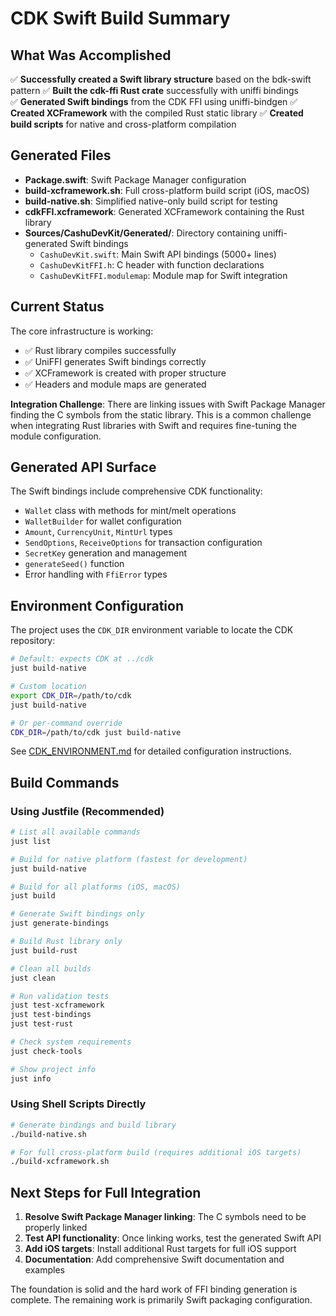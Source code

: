 # CDK Swift Build Summary

## What Was Accomplished

✅ **Successfully created a Swift library structure** based on the bdk-swift pattern
✅ **Built the cdk-ffi Rust crate** successfully with uniffi bindings  
✅ **Generated Swift bindings** from the CDK FFI using uniffi-bindgen
✅ **Created XCFramework** with the compiled Rust static library
✅ **Created build scripts** for native and cross-platform compilation

## Generated Files

- **Package.swift**: Swift Package Manager configuration
- **build-xcframework.sh**: Full cross-platform build script (iOS, macOS)
- **build-native.sh**: Simplified native-only build script for testing
- **cdkFFI.xcframework**: Generated XCFramework containing the Rust library
- **Sources/CashuDevKit/Generated/**: Directory containing uniffi-generated Swift bindings
  - `CashuDevKit.swift`: Main Swift API bindings (5000+ lines)
  - `CashuDevKitFFI.h`: C header with function declarations
  - `CashuDevKitFFI.modulemap`: Module map for Swift integration

## Current Status

The core infrastructure is working:
- ✅ Rust library compiles successfully
- ✅ UniFFI generates Swift bindings correctly  
- ✅ XCFramework is created with proper structure
- ✅ Headers and module maps are generated

**Integration Challenge**: There are linking issues with Swift Package Manager finding the C symbols from the static library. This is a common challenge when integrating Rust libraries with Swift and requires fine-tuning the module configuration.

## Generated API Surface

The Swift bindings include comprehensive CDK functionality:
- `Wallet` class with methods for mint/melt operations
- `WalletBuilder` for wallet configuration
- `Amount`, `CurrencyUnit`, `MintUrl` types
- `SendOptions`, `ReceiveOptions` for transaction configuration
- `SecretKey` generation and management
- `generateSeed()` function
- Error handling with `FfiError` types

## Environment Configuration

The project uses the `CDK_DIR` environment variable to locate the CDK repository:

```bash
# Default: expects CDK at ../cdk
just build-native

# Custom location
export CDK_DIR=/path/to/cdk
just build-native

# Or per-command override
CDK_DIR=/path/to/cdk just build-native
```

See [CDK_ENVIRONMENT.md](CDK_ENVIRONMENT.md) for detailed configuration instructions.

## Build Commands

### Using Justfile (Recommended)
```bash
# List all available commands
just list

# Build for native platform (fastest for development)
just build-native

# Build for all platforms (iOS, macOS)
just build

# Generate Swift bindings only
just generate-bindings

# Build Rust library only
just build-rust

# Clean all builds
just clean

# Run validation tests
just test-xcframework
just test-bindings
just test-rust

# Check system requirements
just check-tools

# Show project info
just info
```

### Using Shell Scripts Directly
```bash
# Generate bindings and build library
./build-native.sh

# For full cross-platform build (requires additional iOS targets)
./build-xcframework.sh
```

## Next Steps for Full Integration

1. **Resolve Swift Package Manager linking**: The C symbols need to be properly linked
2. **Test API functionality**: Once linking works, test the generated Swift API
3. **Add iOS targets**: Install additional Rust targets for full iOS support
4. **Documentation**: Add comprehensive Swift documentation and examples

The foundation is solid and the hard work of FFI binding generation is complete. The remaining work is primarily Swift packaging configuration.